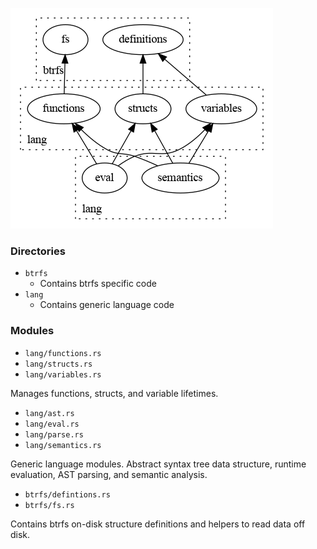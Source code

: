 ![](./dot/architecture.png)

### Directories

* `btrfs`
  * Contains btrfs specific code
* `lang`
  * Contains generic language code

### Modules

* `lang/functions.rs`
* `lang/structs.rs`
* `lang/variables.rs`

Manages functions, structs, and variable lifetimes.

* `lang/ast.rs`
* `lang/eval.rs`
* `lang/parse.rs`
* `lang/semantics.rs`

Generic language modules. Abstract syntax tree data structure, runtime
evaluation, AST parsing, and semantic analysis.

* `btrfs/defintions.rs`
* `btrfs/fs.rs`

Contains btrfs on-disk structure definitions and helpers to read data off disk.
